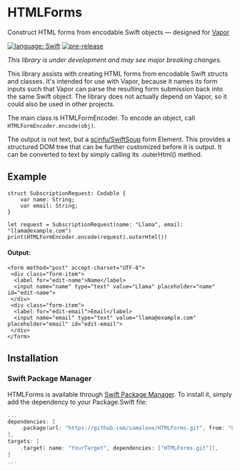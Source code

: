 # HTMLForms
Construct HTML forms from encodable Swift objects — designed for [Vapor](https://vapor.codes)

[![language: Swift](https://img.shields.io/badge/language-swift-orange.svg?logo=swift&logoColor=FA7343)](https://swift.org)
[![pre-release](https://img.shields.io/github/release-pre/samalone/HTMLForms.svg)](https://github.com/samalone/HTMLForms/releases)

*This library is under development and may see major breaking changes.*

This library assists with creating HTML forms from encodable Swift structs and classes.
It's intended for use with Vapor, because it names its form inputs such that Vapor can
parse the resulting form submission back into the same Swift object. The library does
not actually depend on Vapor, so it could also be used in other projects.

The main class is HTMLFormEncoder. To encode an object, call `HTMLFormEncoder.encode(obj)`.

The output is not text, but a [scinfu/SwiftSoup](https://github.com/scinfu/SwiftSoup)
form Element. This provides a structured DOM tree that can be further customized 
before it is output. It can be converted to text by simply calling its .outerHtml() method.

## Example

```
struct SubscriptionRequest: Codable {
    var name: String;
    var email: String;
}

let request = SubscriptionRequest(name: "Llama", email: "llama@example.com")
print(HTMLFormEncoder.encode(request).outerHtml())
```

#### Output:

```
<form method="post" accept-charset="UTF-8">
 <div class="form-item">
  <label for="edit-name">Name</label>
  <input name="name" type="text" value="Llama" placeholder="name" id="edit-name">
 </div>
 <div class="form-item">
  <label for="edit-email">Email</label>
  <input name="email" type="text" value="llama@example.com" placeholder="email" id="edit-email">
 </div>
</form>
```

## Installation
### Swift Package Manager
HTMLForms is available through [Swift Package Manager](https://github.com/apple/swift-package-manager). 
To install it, simply add the dependency to your Package.Swift file:

```swift
...
dependencies: [
    .package(url: "https://github.com/samalone/HTMLForms.git", from: "0.1.0"),
],
targets: [
    .target( name: "YourTarget", dependencies: ["HTMLForms.git"]),
]
...
```


